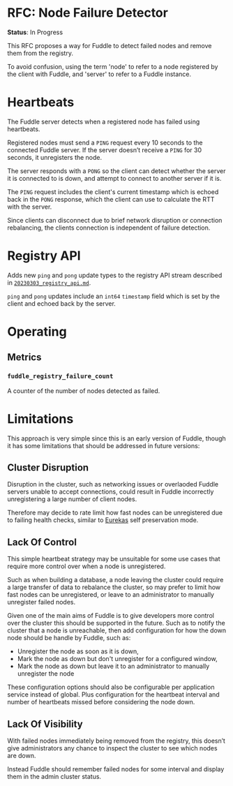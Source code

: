 # RFC: Node Failure Detector

**Status**: In Progress

This RFC proposes a way for Fuddle to detect failed nodes and remove them from
the registry.

To avoid confusion, using the term 'node' to refer to a node registered by the
client with Fuddle, and 'server' to refer to a Fuddle instance.

# Heartbeats
The Fuddle server detects when a registered node has failed using heartbeats.

Registered nodes must send a `PING` request every 10 seconds to the connected
Fuddle server. If the server doesn’t receive a `PING` for 30 seconds, it
unregisters the node.

The server responds with a `PONG` so the client can detect whether the server it
is connected to is down, and attempt to connect to another server if it is.

The `PING` request includes the client's current timestamp which is echoed back
in the `PONG` response, which the client can use to calculate the RTT with the
server.

Since clients can disconnect due to brief network disruption or connection
rebalancing, the clients connection is independent of failure detection.

# Registry API
Adds new `ping` and `pong` update types to the registry API stream described
in [`20230303_registry_api.md`](./20230303_registry_api.md).

`ping` and `pong` updates include an `int64` `timestamp` field which is set
by the client and echoed back by the server.

# Operating

## Metrics

### `fuddle_registry_failure_count`
A counter of the number of nodes detected as failed.

# Limitations
This approach is very simple since this is an early version of Fuddle, though it
has some limitations that should be addressed in future versions:

## Cluster Disruption
Disruption in the cluster, such as networking issues or overlaoded Fuddle
servers unable to accept connections, could result in Fuddle incorrectly
unregistering a large number of client nodes.

Therefore may decide to rate limit how fast nodes can be unregistered due to
failing health checks, similar to [Eurekas](https://github.com/Netflix/eureka)
self preservation mode.

## Lack Of Control
This simple heartbeat strategy may be unsuitable for some use cases that require
more control over when a node is unregistered.

Such as when building a database, a node leaving the cluster could require a
large transfer of data to rebalance the cluster, so may prefer to limit how fast
nodes can be unregistered, or leave to an administrator to manually unregister
failed nodes.

Given one of the main aims of Fuddle is to give developers more control over the
cluster this should be supported in the future. Such as to notify the cluster
that a node is unreachable, then add configuration for how the down node should
be handle by Fuddle, such as:
* Unregister the node as soon as it is down,
* Mark the node as down but don't unregister for a configured window,
* Mark the node as down but leave it to an administrator to manually unregister
the node

These configuration options should also be configurable per application service
instead of global. Plus configuration for the heartbeat interval and number of
heartbeats missed before considering the node down.

## Lack Of Visibility
With failed nodes immediately being removed from the registry, this doesn’t give
administrators any chance to inspect the cluster to see which nodes are down.

Instead Fuddle should remember failed nodes for some interval and display them
in the admin cluster status.

